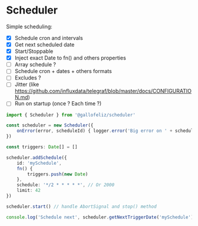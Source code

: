 # Scheduler

Simple scheduling:
- [X] Schedule cron and intervals
- [X] Get next scheduled date
- [X] Start/Stoppable
- [X] Inject exact Date to fn() and others properties
- [ ] Array schedule ?
- [ ] Schedule cron + dates + others formats
- [ ] Excludes ?
- [ ] Jitter (like https://github.com/influxdata/telegraf/blob/master/docs/CONFIGURATION.md)
- [ ] Run on startup (once ? Each time ?)

```typescript
import { Scheduler } from '@gallofeliz/scheduler'

const scheduler = new Scheduler({
    onError(error, scheduleId) { logger.error('Big error on ' + scheduleId, {error}) }
})

const triggers: Date[] = []

scheduler.addSchedule({
    id: 'mySchedule',
    fn() {
        triggers.push(new Date)
    },
    schedule: '*/2 * * * * *', // Or 2000
    limit: 42
})

scheduler.start() // handle AbortSignal and stop() method

console.log('Schedule next', scheduler.getNextTriggerDate('mySchedule'))
```
